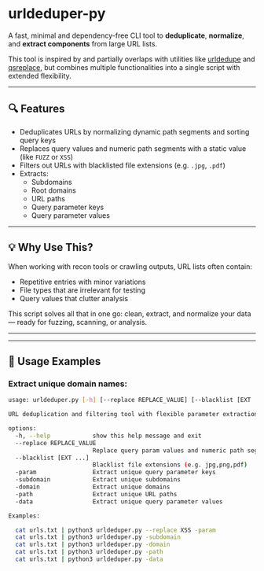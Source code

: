 # urldeduper-py

A fast, minimal and dependency-free CLI tool to **deduplicate**, **normalize**, and **extract components** from large URL lists.

This tool is inspired by and partially overlaps with utilities like [urldedupe](https://github.com/ameenmaali/urldedupe) and [qsreplace](https://github.com/tomnomnom/qsreplace), but combines multiple functionalities into a single script with extended flexibility.

---

## 🔍 Features

- Deduplicates URLs by normalizing dynamic path segments and sorting query keys
- Replaces query values and numeric path segments with a static value (like `FUZZ` or `XSS`)
- Filters out URLs with blacklisted file extensions (e.g. `.jpg`, `.pdf`)
- Extracts:
  - Subdomains
  - Root domains
  - URL paths
  - Query parameter keys
  - Query parameter values

---

## 💡 Why Use This?

When working with recon tools or crawling outputs, URL lists often contain:
- Repetitive entries with minor variations
- File types that are irrelevant for testing
- Query values that clutter analysis

This script solves all that in one go: clean, extract, and normalize your data — ready for fuzzing, scanning, or analysis.

---



---

## 🧪 Usage Examples

### Extract unique domain names:
```bash
usage: urldeduper.py [-h] [--replace REPLACE_VALUE] [--blacklist [EXT ...]] [-param | -subdomain | -domain | -path | -data]

URL deduplication and filtering tool with flexible parameter extraction.

options:
  -h, --help            show this help message and exit
  --replace REPLACE_VALUE
                        Replace query param values and numeric path segments with this value
  --blacklist [EXT ...]
                        Blacklist file extensions (e.g. jpg,png,pdf)
  -param                Extract unique query parameter keys
  -subdomain            Extract unique subdomains
  -domain               Extract unique domains
  -path                 Extract unique URL paths
  -data                 Extract unique query parameter values

Examples:

  cat urls.txt | python3 urldeduper.py --replace XSS -param
  cat urls.txt | python3 urldeduper.py -subdomain
  cat urls.txt | python3 urldeduper.py -domain
  cat urls.txt | python3 urldeduper.py -path
  cat urls.txt | python3 urldeduper.py -data
```

